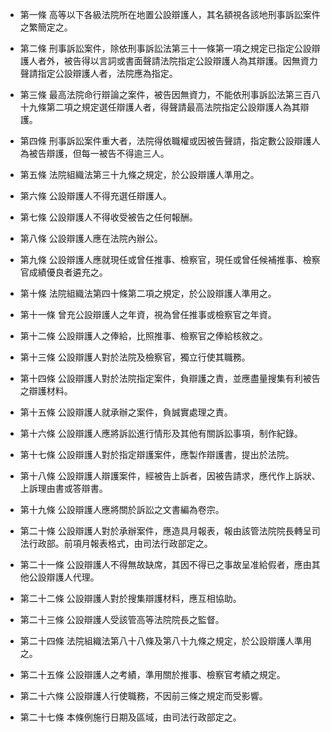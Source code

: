 * 第一條 高等以下各級法院所在地置公設辯護人，其名額視各該地刑事訴訟案件之繁簡定之。

* 第二條 刑事訴訟案件，除依刑事訴訟法第三十一條第一項之規定已指定公設辯護人者外，被告得以言詞或書面聲請法院指定公設辯護人為其辯護。因無資力聲請指定公設辯護人者，法院應為指定。

* 第三條 最高法院命行辯論之案件，被告因無資力，不能依刑事訴訟法第三百八十九條第二項之規定選任辯護人者，得聲請最高法院指定公設辯護人為其辯護。

* 第四條 刑事訴訟案件重大者，法院得依職權或因被告聲請，指定數公設辯護人為被告辯護，但每一被告不得逾三人。

* 第五條 法院組織法第三十九條之規定，於公設辯護人準用之。

* 第六條 公設辯護人不得充選任辯護人。

* 第七條 公設辯護人不得收受被告之任何報酬。

* 第八條 公設辯護人應在法院內辦公。

* 第九條 公設辯護人應就現任或曾任推事、檢察官，現任或曾任候補推事、檢察官成績優良者遴充之。

* 第十條 法院組織法第四十條第二項之規定，於公設辯護人準用之。

* 第十一條 曾充公設辯護人之年資，視為曾任推事或檢察官之年資。

* 第十二條 公設辯護人之俸給，比照推事、檢察官之俸給核敘之。

* 第十三條 公設辯護人對於法院及檢察官，獨立行使其職務。

* 第十四條 公設辯護人對於法院指定案件，負辯護之責，並應盡量搜集有利被告之辯護材料。

* 第十五條 公設辯護人就承辦之案件，負誠實處理之責。

* 第十六條 公設辯護人應將訴訟進行情形及其他有關訴訟事項，制作紀錄。

* 第十七條 公設辯護人對於指定辯護案件，應製作辯護書，提出於法院。

* 第十八條 公設辯護人辯護案件，經被告上訴者，因被告請求，應代作上訴狀、上訴理由書或答辯書。

* 第十九條 公設辯護人應將關於訴訟之文書編為卷宗。

* 第二十條 公設辯護人對於承辦案件，應造具月報表，報由該管法院院長轉呈司法行政部。前項月報表格式，由司法行政部定之。

* 第二十一條 公設辯護人不得無故缺席，其因不得已之事故呈准給假者，應由其他公設辯護人代理。

* 第二十二條 公設辯護人對於搜集辯護材料，應互相協助。

* 第二十三條 公設辯護人受該管高等法院院長之監督。

* 第二十四條 法院組織法第八十八條及第八十九條之規定，於公設辯護人準用之。

* 第二十五條 公設辯護人之考績，準用關於推事、檢察官考績之規定。

* 第二十六條 公設辯護人行使職務，不因前三條之規定而受影響。

* 第二十七條 本條例施行日期及區域，由司法行政部定之。

